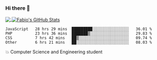 ### Hi there 👋
<a href="https://github.com/fabiovincenzi/fabiovincenzi">
  <img align="center" src="https://github-readme-stats.vercel.app/api/top-langs/?username=fabiovincenzi&title_color=ffffff&text_color=c9cacc&icon_color=2bbc8a&bg_color=1d1f21&langs_count=3" />
</a>
<a href="https://github.com/fabiovincenzi/fabiovincenzi">
  <img align="center" src="https://github-readme-stats.vercel.app/api?username=fabiovincenzi&show_icons=true&line_height=27&count_private=true&title_color=ffffff&text_color=c9cacc&icon_color=2bbc8a&bg_color=1d1f21" alt="Fabio's GitHub Stats" />
</a>
<!--START_SECTION:waka-->

```text
JavaScript   28 hrs 29 mins  █████████░░░░░░░░░░░░░░░░   36.01 %
PHP          23 hrs 36 mins  ███████▒░░░░░░░░░░░░░░░░░   29.83 %
CSS          7 hrs 42 mins   ██▒░░░░░░░░░░░░░░░░░░░░░░   09.74 %
Other        6 hrs 21 mins   ██░░░░░░░░░░░░░░░░░░░░░░░   08.03 %
```

<!--END_SECTION:waka-->

:boom: Computer Science and Engineering student

